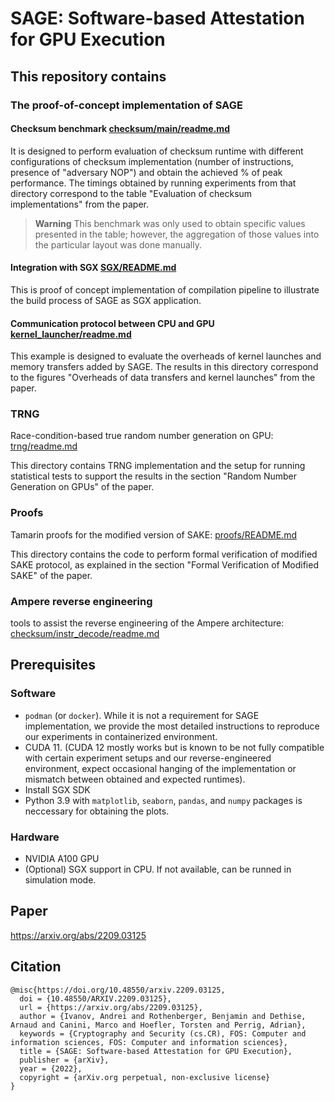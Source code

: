 # SAGE: Software-based Attestation for GPU Execution

## This repository contains

### The proof-of-concept implementation of SAGE

#### Checksum benchmark [checksum/main/readme.md](checksum/main/readme.md)

It is designed to perform evaluation of checksum runtime with different configurations of checksum implementation (number of instructions, presence of "adversary NOP") and obtain the achieved % of peak performance. The timings obtained by running experiments from that directory correspond to the table "Evaluation of checksum implementations" from the paper.

> **Warning** This benchmark was only used to obtain specific values presented in the table; however, the aggregation of those values into the particular layout was done manually.

#### Integration with SGX [SGX/README.md](SGX/README.md)

This is proof of concept implementation of compilation pipeline to illustrate the build process of SAGE as SGX application.

#### Communication protocol between CPU and GPU [kernel_launcher/readme.md](kernel_launcher/readme.md)

This example is designed to evaluate the overheads of kernel launches and memory transfers added by SAGE. The results in this directory correspond to the figures "Overheads of data transfers and kernel launches" from the paper.

### TRNG

Race-condition-based true random number generation on GPU: [trng/readme.md](trng/readme.md)

This directory contains TRNG implementation and the setup for running statistical tests to support the results in the section "Random Number Generation on GPUs" of the paper.

### Proofs

Tamarin proofs for the modified version of SAKE: [proofs/README.md](proofs/README.md)

This directory contains the code to perform formal verification of modified SAKE protocol, as explained in the section "Formal Verification of Modified SAKE" of the paper.

### Ampere reverse engineering

tools to assist the reverse engineering of the Ampere architecture: [checksum/instr_decode/readme.md](checksum/instr_decode/readme.md)

## Prerequisites

### Software

* `podman` (or `docker`). While it is not a requirement for SAGE implementation, we provide the most detailed instructions to reproduce our experiments in containerized environment.
* CUDA 11. (CUDA 12 mostly works but is known to be not fully compatible with certain experiment setups and our reverse-engineered environment, expect occasional hanging of the implementation or mismatch between obtained and expected runtimes).
* Install SGX SDK
* Python 3.9 with `matplotlib`, `seaborn`, `pandas`, and `numpy` packages is neccessary for obtaining the plots.

### Hardware

* NVIDIA A100 GPU
* (Optional) SGX support in CPU. If not available, can be runned in simulation mode.

## Paper

https://arxiv.org/abs/2209.03125

## Citation

```
@misc{https://doi.org/10.48550/arxiv.2209.03125,
  doi = {10.48550/ARXIV.2209.03125},
  url = {https://arxiv.org/abs/2209.03125},
  author = {Ivanov, Andrei and Rothenberger, Benjamin and Dethise, Arnaud and Canini, Marco and Hoefler, Torsten and Perrig, Adrian},
  keywords = {Cryptography and Security (cs.CR), FOS: Computer and information sciences, FOS: Computer and information sciences},
  title = {SAGE: Software-based Attestation for GPU Execution},
  publisher = {arXiv},
  year = {2022},
  copyright = {arXiv.org perpetual, non-exclusive license}
}
```
